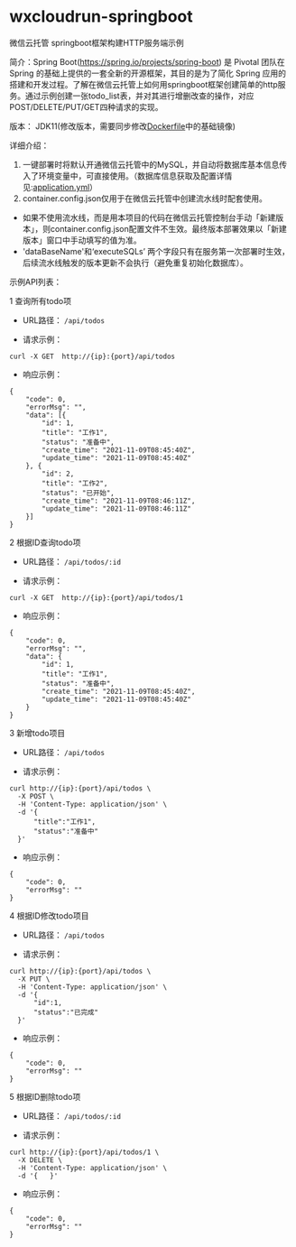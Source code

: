 # wxcloudrun-springboot
微信云托管 springboot框架构建HTTP服务端示例

简介：Spring Boot(https://spring.io/projects/spring-boot) 是 Pivotal 团队在 Spring 的基础上提供的一套全新的开源框架，其目的是为了简化 Spring 应用的搭建和开发过程。了解在微信云托管上如何用springboot框架创建简单的http服务。通过示例创建一张todo_list表，并对其进行增删改查的操作，对应POST/DELETE/PUT/GET四种请求的实现。

版本： JDK11(修改版本，需要同步修改[Dockerfile](https://github.com/WeixinCloud/wxcloudrun-springboot/blob/main/Dockerfile)中的基础镜像)

详细介绍：
1. 一键部署时将默认开通微信云托管中的MySQL，并自动将数据库基本信息传入了环境变量中，可直接使用。（数据库信息获取及配置详情见:[application.yml](https://github.com/WeixinCloud/wxcloudrun-springboot/blob/main/src/main/resources/application.yml)）
2. container.config.json仅用于在微信云托管中创建流水线时配套使用。
  * 如果不使用流水线，而是用本项目的代码在微信云托管控制台手动「新建版本」，则container.config.json配置文件不生效。最终版本部署效果以「新建版本」窗口中手动填写的值为准。
  * 'dataBaseName'和‘executeSQLs’ 两个字段只有在服务第一次部署时生效，后续流水线触发的版本更新不会执行（避免重复初始化数据库）。


示例API列表：

1 查询所有todo项

* URL路径：
  ```/api/todos```
  
* 请求示例：
```
curl -X GET  http://{ip}:{port}/api/todos
```

* 响应示例：
```
{
	"code": 0,
	"errorMsg": "",
	"data": [{
		"id": 1,
		"title": "工作1",
		"status": "准备中",
		"create_time": "2021-11-09T08:45:40Z",
		"update_time": "2021-11-09T08:45:40Z"
	}, {
		"id": 2,
		"title": "工作2",
		"status": "已开始",
		"create_time": "2021-11-09T08:46:11Z",
		"update_time": "2021-11-09T08:46:11Z"
	}]
}
```


2 根据ID查询todo项

* URL路径：
  ```/api/todos/:id```
  
* 请求示例：
```
curl -X GET  http://{ip}:{port}/api/todos/1
```

* 响应示例：
```
{
	"code": 0,
	"errorMsg": "",
	"data": {
		"id": 1,
		"title": "工作1",
		"status": "准备中",
		"create_time": "2021-11-09T08:45:40Z",
		"update_time": "2021-11-09T08:45:40Z"
	}
}
```


3 新增todo项目

* URL路径：
  ```/api/todos```
  
* 请求示例：
```
curl http://{ip}:{port}/api/todos \
  -X POST \
  -H 'Content-Type: application/json' \
  -d '{  
      "title":"工作1",
      "status":"准备中"
  }'
```

* 响应示例：
```
{
	"code": 0,
	"errorMsg": ""
}
```

4 根据ID修改todo项目

* URL路径：
  ```/api/todos```
  
* 请求示例：
```
curl http://{ip}:{port}/api/todos \
  -X PUT \
  -H 'Content-Type: application/json' \
  -d '{  
      "id":1,
      "status":"已完成"
  }'
```

* 响应示例：
```
{
	"code": 0,
	"errorMsg": ""
}
```

5 根据ID删除todo项

* URL路径：
  ```/api/todos/:id```
  
* 请求示例：
```
curl http://{ip}:{port}/api/todos/1 \
  -X DELETE \
  -H 'Content-Type: application/json' \
  -d '{   }'
```

* 响应示例：
```
{
	"code": 0,
	"errorMsg": ""
}
```

